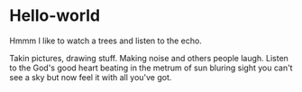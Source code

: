 # Hello-world
Hmmm I like to watch a trees and listen to the echo.

Takin pictures, drawing stuff.
Making noise and others people laugh.
Listen to the God's good heart
beating in the metrum of sun
bluring sight
you can't see a sky
but now feel it with all you've got.
